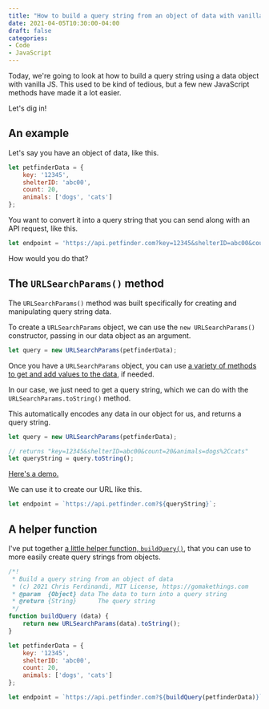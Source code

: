 ```yaml
---
title: "How to build a query string from an object of data with vanilla JS"
date: 2021-04-05T10:30:00-04:00
draft: false
categories:
- Code
- JavaScript
---
```


Today, we're going to look at how to build a query string using a data object with vanilla JS. This used to be kind of tedious, but a few new JavaScript methods have made it a lot easier.

Let's dig in!

## An example

Let's say you have an object of data, like this.

```js
let petfinderData = {
	key: '12345',
	shelterID: 'abc00',
	count: 20,
	animals: ['dogs', 'cats']
};
```

You want to convert it into a query string that you can send along with an API request, like this.

```js
let endpoint = 'https://api.petfinder.com?key=12345&shelterID=abc00&count=20&animals=dogs%2Ccats';
```

How would you do that?

## The `URLSearchParams()` method

The `URLSearchParams()` method was built specifically for creating and manipulating query string data.

To create a `URLSearchParams` object, we can use the `new URLSearchParams()` constructor, passing in our data object as an argument.

```js
let query = new URLSearchParams(petfinderData);
```

Once you have a `URLSearchParams` object, you can use [a variety of methods to get and add values to the data](/getting-values-from-a-url-with-vanilla-js/#working-with-search-parameter-values), if needed.

In our case, we just need to get a query string, which we can do with the `URLSearchParams.toString()` method.

This automatically encodes any data in our object for us, and returns a query string.

```js
let query = new URLSearchParams(petfinderData);

// returns "key=12345&shelterID=abc00&count=20&animals=dogs%2Ccats"
let queryString = query.toString();
```

[Here's a demo.](https://codepen.io/cferdinandi/pen/rPNgEe)

We can use it to create our URL like this.

```js
let endpoint = `https://api.petfinder.com?${queryString}`;
```

## A helper function

I've put together [a little helper function, `buildQuery()`](https://vanillajstoolkit.com/helpers/buildquery/), that you can use to more easily create query strings from objects.

```js
/*!
 * Build a query string from an object of data
 * (c) 2021 Chris Ferdinandi, MIT License, https://gomakethings.com
 * @param  {Object} data The data to turn into a query string
 * @return {String}      The query string
 */
function buildQuery (data) {
	return new URLSearchParams(data).toString();
}

let petfinderData = {
	key: '12345',
	shelterID: 'abc00',
	count: 20,
	animals: ['dogs', 'cats']
};

let endpoint = `https://api.petfinder.com?${buildQuery(petfinderData)}`;
```